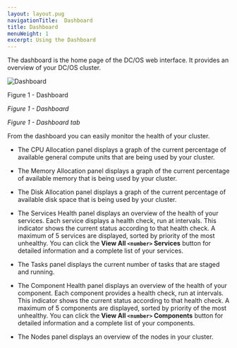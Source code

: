 ```yaml
---
layout: layout.pug
navigationTitle:  Dashboard
title: Dashboard
menuWeight: 1
excerpt: Using the Dashboard
---
```

The dashboard is the home page of the DC/OS web interface. It provides an overview of your DC/OS cluster.

![Dashboard](/1.12/img/dashboard-ee-1-12.png)

Figure 1 - Dashboard

*Figure 1 - Dashboard*

<p><i>Figure 1 - Dashboard tab</i></p>

From the dashboard you can easily monitor the health of your cluster.

*   The CPU Allocation panel displays a graph of the current percentage of available general compute units that are being used by your cluster.

*   The Memory Allocation panel displays a graph of the current percentage of available memory that is being used by your cluster.

*   The Disk Allocation panel displays a graph of the current percentage of available disk space that is being used by your cluster.

*   The Services Health panel displays an overview of the health of your services. Each service displays a health check, run at intervals. This indicator shows the current status according to that health check. A maximum of 5 services are displayed, sorted by priority of the most unhealthy. You can click the **View All `<number>` Services** button for detailed information and a complete list of your services.

*   The Tasks panel displays the current number of tasks that are staged and running.

*   The Component Health panel displays an overview of the health of your component. Each component provides a health check, run at intervals. This indicator shows the current status according to that health check. A maximum of 5 components are displayed, sorted by priority of the most unhealthy. You can click the **View All `<number>` Components** button for detailed information and a complete list of your components.

*   The Nodes panel displays an overview of the nodes in your cluster.
